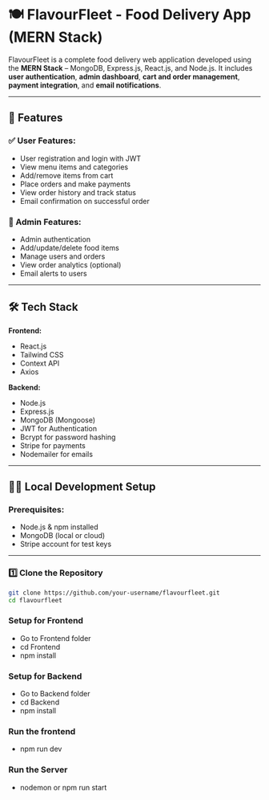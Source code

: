 # 🍽️ FlavourFleet - Food Delivery App (MERN Stack)

FlavourFleet is a complete food delivery web application developed using the **MERN Stack** – MongoDB, Express.js, React.js, and Node.js. It includes **user authentication**, **admin dashboard**, **cart and order management**, **payment integration**, and **email notifications**.

---

## 🚀 Features

### ✅ User Features:
- User registration and login with JWT
- View menu items and categories
- Add/remove items from cart
- Place orders and make payments
- View order history and track status
- Email confirmation on successful order

### 🔐 Admin Features:
- Admin authentication
- Add/update/delete food items
- Manage users and orders
- View order analytics (optional)
- Email alerts to users

---

## 🛠️ Tech Stack

**Frontend:**
- React.js
- Tailwind CSS
- Context API
- Axios

**Backend:**
- Node.js
- Express.js
- MongoDB (Mongoose)
- JWT for Authentication
- Bcrypt for password hashing
- Stripe for payments
- Nodemailer for emails

---

## 🧑‍💻 Local Development Setup

### Prerequisites:
- Node.js & npm installed
- MongoDB (local or cloud)
- Stripe account for test keys

---

### 1️⃣ Clone the Repository

```bash
git clone https://github.com/your-username/flavourfleet.git
cd flavourfleet
```

### Setup for Frontend
- Go to Frontend folder
- cd Frontend
- npm install

### Setup for Backend
- Go to Backend folder
- cd Backend
- npm install

### Run the frontend
- npm run dev

### Run the Server
- nodemon or npm run start
